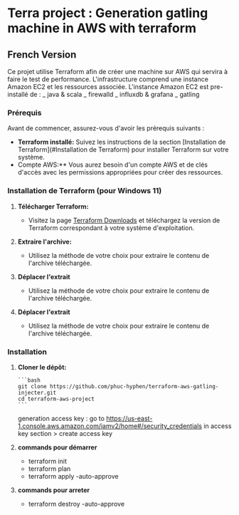 # Terra project : Generation gatling machine in AWS with terraform

## French Version

Ce projet utilise Terraform afin de créer une machine sur AWS qui servira à faire le test de performance.
L'infrastructure comprend une instance Amazon EC2 et les ressources associée.
L'instance Amazon EC2 est pre-installé de :
_ java & scala
_ firewalld
_ influxdb & grafana
_ gatling

### Prérequis

Avant de commencer, assurez-vous d'avoir les prérequis suivants :

-   **Terraform installé:** Suivez les instructions de la section [Installation de Terraform](#Installation de Terraform) pour installer Terraform sur votre système.
-   Compte AWS:\*\* Vous aurez besoin d'un compte AWS et de clés d'accès avec les permissions appropriées pour créer des ressources.

### Installation de Terraform (pour Windows 11)

1. **Télécharger Terraform:**

    - Visitez la page [Terraform Downloads](https://developer.hashicorp.com/terraform/downloads) et téléchargez la version de Terraform correspondant à votre système d'exploitation.

2. **Extraire l'archive:**

    - Utilisez la méthode de votre choix pour extraire le contenu de l'archive téléchargée.

3. **Déplacer l'extrait**

    - Utilisez la méthode de votre choix pour extraire le contenu de l'archive téléchargée.

4. **Déplacer l'extrait**

    - Utilisez la méthode de votre choix pour extraire le contenu de l'archive téléchargée.

### Installation

1.  **Cloner le dépôt:**

        ```bash
        git clone https://github.com/phuc-hyphen/terraform-aws-gatling-injecter.git
        cd terraform-aws-project
        ```

    generation access key :
    go to https://us-east-1.console.aws.amazon.com/iamv2/home#/security_credentials
    in access key section > create access key

2.  **commands pour démarrer**

    - terraform init
    - terraform plan
    - terraform apply -auto-approve

3.  **commands pour arreter**

    - terraform destroy -auto-approve
